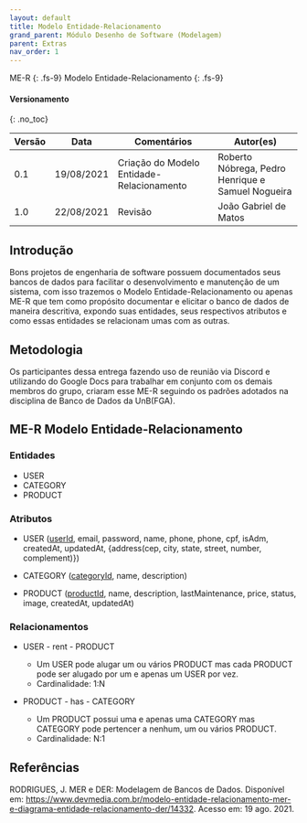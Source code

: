 ```yaml
---
layout: default
title: Modelo Entidade-Relacionamento
grand_parent: Módulo Desenho de Software (Modelagem)
parent: Extras
nav_order: 1
---
```


ME-R
{: .fs-9}
Modelo Entidade-Relacionamento
{: .fs-9}

#### Versionamento
{: .no_toc}

| Versão | Data       | Comentários                   | Autor(es)                                      |
| ------ | ---------- | ----------------------------- | ---------------------------------------------- |
| 0.1    | 19/08/2021 | Criação do Modelo Entidade-Relacionamento  | Roberto Nóbrega, Pedro Henrique e Samuel Nogueira |
| 1.0    | 22/08/2021 | Revisão  | João Gabriel de Matos |


## Introdução

Bons projetos de engenharia de software possuem documentados seus bancos de dados para facilitar o desenvolvimento e manutenção de um sistema, com isso trazemos o Modelo Entidade-Relacionamento ou apenas ME-R que tem como propósito documentar e elicitar o banco de dados de maneira descritiva, expondo suas entidades, seus respectivos atributos e como essas entidades se relacionam umas com as outras.

## Metodologia

Os participantes dessa entrega fazendo uso de reunião via Discord e utilizando do Google Docs para trabalhar em conjunto com os demais membros do grupo, criaram esse ME-R seguindo os padrões adotados na disciplina de Banco de Dados da UnB(FGA).

## ME-R Modelo Entidade-Relacionamento


### Entidades

* USER
* CATEGORY
* PRODUCT

### Atributos

* USER (<u>userId</u>, email, password, name, phone, phone, cpf, isAdm, createdAt, updatedAt, {address(cep, city, state, street, number, complement)})

* CATEGORY (<u>categoryId</u>, name, description)

* PRODUCT (<u>productId</u>, name, description, lastMaintenance, price, status, image, createdAt, updatedAt)

### Relacionamentos

* USER - rent - PRODUCT 
    * Um USER pode alugar um ou vários PRODUCT mas cada PRODUCT pode ser alugado por um e apenas um USER por vez.
    * Cardinalidade: 1:N


* PRODUCT - has - CATEGORY
    * Um PRODUCT possui uma e apenas uma CATEGORY mas CATEGORY pode pertencer a nenhum, um ou vários PRODUCT.
    * Cardinalidade: N:1


## Referências

RODRIGUES, J. MER e DER: Modelagem de Bancos de Dados. Disponível em: <https://www.devmedia.com.br/modelo-entidade-relacionamento-mer-e-diagrama-entidade-relacionamento-der/14332>. Acesso em: 19 ago. 2021.
